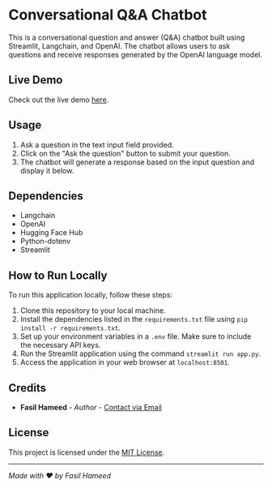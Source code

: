 # Conversational Q&A Chatbot

This is a conversational question and answer (Q&A) chatbot built using Streamlit, Langchain, and OpenAI. The chatbot allows users to ask questions and receive responses generated by the OpenAI language model.

## Live Demo

Check out the live demo [here](lisaf/Lang_chain_cono_AI).

## Usage

1. Ask a question in the text input field provided.
2. Click on the "Ask the question" button to submit your question.
3. The chatbot will generate a response based on the input question and display it below.

## Dependencies

- Langchain
- OpenAI
- Hugging Face Hub
- Python-dotenv
- Streamlit

## How to Run Locally

To run this application locally, follow these steps:

1. Clone this repository to your local machine.
2. Install the dependencies listed in the `requirements.txt` file using `pip install -r requirements.txt`.
3. Set up your environment variables in a `.env` file. Make sure to include the necessary API keys.
4. Run the Streamlit application using the command `streamlit run app.py`.
5. Access the application in your web browser at `localhost:8501`.

## Credits

- **Fasil Hameed** - *Author* - [Contact via Email](mailto:faisalhameed763@gmail.com)

## License

This project is licensed under the [MIT License](LICENSE).

---

*Made with ❤️ by Fasil Hameed*
